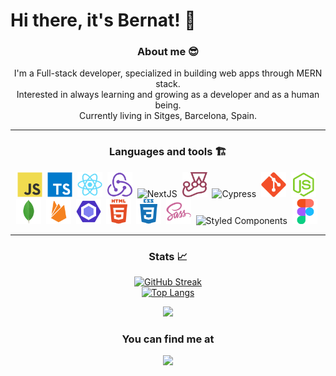 <h1> Hi there, it's Bernat! 👋 </h1>

<section align="center">
    <h3>About me 😎</h3>
    <p>I'm a Full-stack developer, specialized in building web apps through MERN stack.<br />Interested in always learning and growing as a developer and as a human being.<br /> Currently living in Sitges, Barcelona, Spain.</p>
</section>

---

<section align="center">
    <h3>Languages and tools 🏗️</h3>
    <div>
        <img src="https://github.com/devicons/devicon/blob/master/icons/javascript/javascript-original.svg" title="JavaScript" alt="JavaScript" width="40" height="40"/>&nbsp;
        <img src="https://github.com/devicons/devicon/blob/master/icons/typescript/typescript-original.svg" title="TypeScript" alt="TypeScript" width="40" height="40"/>&nbsp;
        <img src="https://github.com/devicons/devicon/blob/master/icons/react/react-original.svg" title="React" alt="React" width="40" height="40"/>&nbsp;
        <img src="https://github.com/devicons/devicon/blob/master/icons/redux/redux-original.svg" title="Redux" alt="Redux " width="40" height="40"/>&nbsp;
        <img src="https://www.rlogical.com/wp-content/uploads/2021/08/Rlogical-Blog-Images-thumbnail.png" title="NextJS" alt="NextJS " width="40" height="40"/>&nbsp;
        <img src="https://github.com/devicons/devicon/blob/master/icons/jest/jest-plain.svg" title="Jest" alt="Jest" width="40" height="40"/>&nbsp;
        <img src="https://iconape.com/wp-content/files/gj/370774/svg/370774.svg" title="Cypress" alt="Cypress" width="40" height="40"/>&nbsp;
        <img src="https://github.com/devicons/devicon/blob/master/icons/git/git-original.svg" title="Git" **alt="Git" width="40" height="40"/>&nbsp;
        <img src="https://github.com/devicons/devicon/blob/master/icons/nodejs/nodejs-original.svg" title="NodeJS" alt="NodeJS" width="40" height="40"/>&nbsp;
        <img src="https://github.com/devicons/devicon/blob/master/icons/mongodb/mongodb-original.svg" title="MongoDB" alt="MongoDB" width="40" height="40"/>&nbsp;
        <img src="https://github.com/devicons/devicon/blob/master/icons/firebase/firebase-plain.svg" title="Firebase" alt="Firebase" width="40" height="40"/>&nbsp;
        <img src="https://github.com/devicons/devicon/blob/master/icons/eslint/eslint-original.svg" title="Eslint" alt="Eslint" width="40" height="40"/>&nbsp;
        <img src="https://github.com/devicons/devicon/blob/master/icons/html5/html5-plain-wordmark.svg" title="HTML5" alt="HTML" width="40" height="40"/>&nbsp;
        <img src="https://github.com/devicons/devicon/blob/master/icons/css3/css3-plain-wordmark.svg"  title="CSS3" alt="CSS" width="40" height="40"/>&nbsp;
        <img src="https://github.com/devicons/devicon/blob/master/icons/sass/sass-original.svg"  title="SASS" alt="SASS" width="40" height="40"/>&nbsp;
        <img src="https://i.ibb.co/ydkG6cv/img.png"  title="Styled Components" alt="Styled Components" width="40" height="40"/>&nbsp;
        <img src="https://github.com/devicons/devicon/blob/master/icons/figma/figma-original.svg" title="Figma" alt="Figma" width="40" height="40"/>&nbsp;
     </div>
</section>

---

<section align="center">
<h3>Stats 📈</h3>
    
[![GitHub Streak](http://github-readme-streak-stats.herokuapp.com?user=NatBernat&theme=vue-dark&background=273849)](https://git.io/streak-stats) <br />
[![Top Langs](https://github-readme-stats.vercel.app/api/top-langs/?username=NatBernat&layout=compact&theme=vue-dark)](https://github.com/anuraghazra/github-readme-stats)  
</section>
     
  
<div id="header" align="center">
  <img src="https://media.giphy.com/media/fQZX2aoRC1Tqw/giphy.gif" width="200"/>
</div>

<h3 align="center">
  You can find me at
</h3>

<p align="center">
  <a href="https://www.linkedin.com/in/bernat-arcusa-rubio/">
    <img src="https://img.shields.io/badge/LinkedIn-%230077B5.svg?&style=flat-square&logo=linkedin&logoColor=white" />
  </a>
</p>
